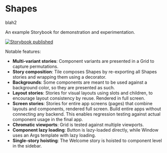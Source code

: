 # Shapes
blah2

An example Storybook for demonstration and experimentation.

[![Storybook published](https://img.shields.io/badge/storybook-published-blue 'Published on Chromatic')](https://master--5dca7f6a6ce19b00201febb7.chromatic.com/)

Notable features:

- **Multi-variant stories**: Component variants are presented in a Grid to capture permutations.
- **Story composition**: Tile composes Shapes by re-exporting all Shapes stories and wrapping them using a decorator.
- **Backgrounds**: Some components are meant to be used against a background color, so they are presented as such.
- **Layout stories**: Stories for visual layouts using slots and children, to encourage layout consistency by reuse. Rendered in full screen.
- **Screen stories**: Stories for entire app screens (pages) that combine layouts and components, rendered full screen. Build entire apps without connecting any backend. This enables regression testing against actual component usage in the final app.
- **Chromatic viewports**: Grid is tested against multiple viewports.
- **Component lazy loading**: Button is lazy-loaded directly, while Window uses an Args template with lazy loading.
- **Single-story hoisting**: The Welcome story is hoisted to component level in the sidebar.

